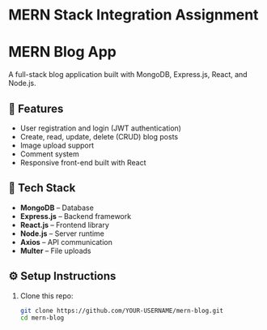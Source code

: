 # MERN Stack Integration Assignment

# MERN Blog App

A full-stack blog application built with MongoDB, Express.js, React, and Node.js.

## 🚀 Features
- User registration and login (JWT authentication)
- Create, read, update, delete (CRUD) blog posts
- Image upload support
- Comment system
- Responsive front-end built with React

## 🧩 Tech Stack
- **MongoDB** – Database
- **Express.js** – Backend framework
- **React.js** – Frontend library
- **Node.js** – Server runtime
- **Axios** – API communication
- **Multer** – File uploads

## ⚙️ Setup Instructions
1. Clone this repo:
   ```bash
   git clone https://github.com/YOUR-USERNAME/mern-blog.git
   cd mern-blog
